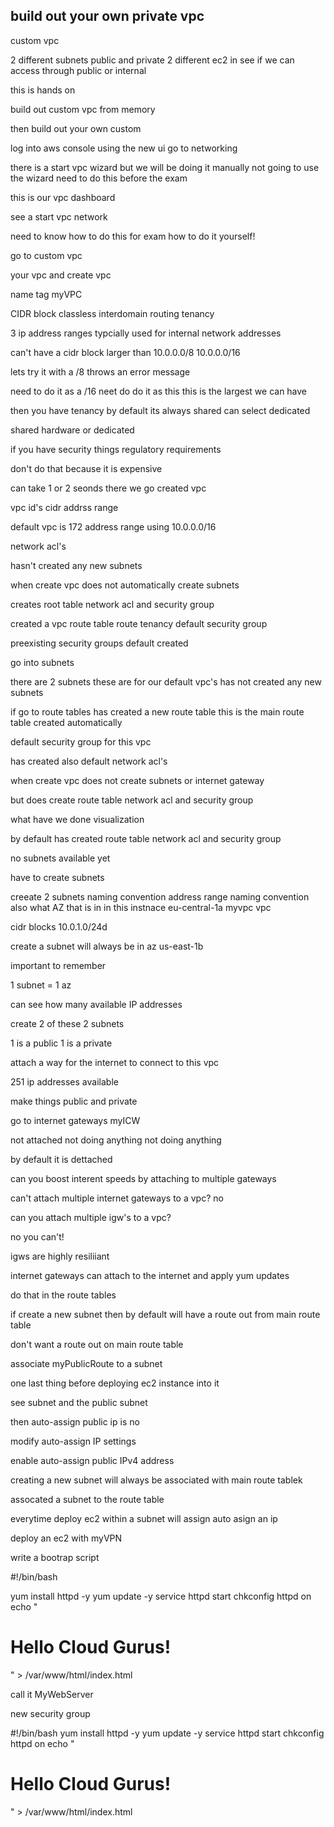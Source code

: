 build out your own private vpc
------------------------------

custom vpc

2 different subnets public and private
2 different ec2 in 
see if we can access through public
or internal


this is hands on 

build out custom vpc from memory

then build out your own custom

log into aws console
using the new ui
go to networking

there is a start vpc wizard
but we will be doing it manually
not going to use the wizard need to do this before the exam

this is our vpc dashboard

see a start vpc network

need to know how to do this for exam how to do it yourself!

go to custom vpc

your vpc and create vpc

name tag
myVPC

CIDR block
classless interdomain routing
tenancy

3 ip address ranges
typcially used for internal network addresses

can't have a cidr block larger than
10.0.0.0/8
10.0.0.0/16

lets try it with a /8
	throws an error message

need to do it as a /16
	neet do do it as this this is the largest we can have

then you have tenancy
	by default its always shared
	can select dedicated

shared hardware or dedicated

if you have security things regulatory requirements


don't do that because it is expensive


can take 1 or 2 seonds
there we go created vpc

vpc id's 
cidr addrss range

default vpc is 172 address range
using 10.0.0.0/16

network acl's

hasn't created any new subnets

when create vpc does not automatically create subnets

creates root table
network acl
and security group

created a vpc
	route table
	route tenancy
	default security group


preexisting security groups
	default created 

go into subnets

there are 2 subnets
these are for our default vpc's
has not created any new subnets

if go to route tables has created a new route table
this is the main route table
created automatically

default security group for this vpc

has created also 
default network acl's

when create vpc
does not create subnets or internet gateway

but does create route table
network acl
and security group

what have we done visualization

by default has created route table network acl and security group

no subnets available yet

have to create subnets

creeate 2 subnets
naming convention
address range naming convention
also what AZ that is in in this instnace eu-central-1a myvpc vpc

cidr blocks 10.0.1.0/24d

create a subnet will always be in 
az
us-east-1b

important to remember

1 subnet = 1 az

can see how many available IP addresses

create 2 of these 2 subnets

1 is a public 1 is a private

attach a way for the internet to connect  to this vpc

251 ip addresses available

make things public and private


go to internet gateways
myICW

not attached not doing anything not doing anything

by default it is dettached

can you boost interent speeds by attaching to multiple gateways

can't attach multiple internet gateways to a vpc? no 

can you attach multiple igw's to a vpc?

no you can't!

igws are highly resiliiant

internet gateways can attach to the internet and apply yum updates

do that in the route tables

if create a new subnet then by default will have a route out from main route table

don't want a route out on main route table

associate myPublicRoute to a subnet

one last thing before deploying ec2 instance into it

see subnet and the public subnet

then auto-assign public ip is no

modify auto-assign IP settings


enable auto-assign public IPv4 address

creating a new subnet will  always be associated with main route tablek

assocated a subnet to the route table

everytime deploy ec2 within a subnet will assign auto asign an ip


deploy an ec2 with myVPN

write a bootrap script

#!/bin/bash

yum install httpd -y
yum update -y
service httpd start
chkconfig httpd on
echo "<html><h1>Hello Cloud Gurus!</h1></html>" > /var/www/html/index.html

call it 
MyWebServer

new security group

#!/bin/bash
yum install httpd -y
yum update -y
service httpd start
chkconfig httpd on
echo "<html><h1>Hello Cloud Gurus!</h1></html>" > /var/www/html/index.html
